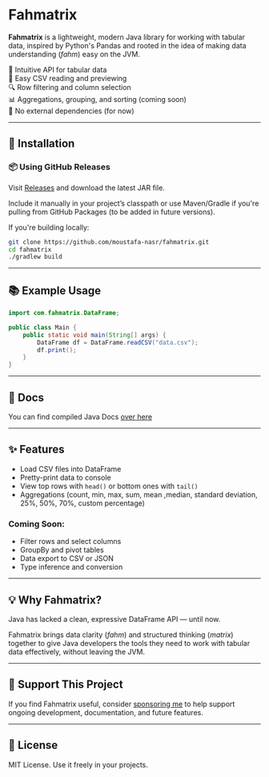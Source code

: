 # Fahmatrix

**Fahmatrix** is a lightweight, modern Java library for working with tabular data, inspired by Python's Pandas and rooted in the idea of making data understanding (*fahm*) easy on the JVM.

🚀 Intuitive API for tabular data  
📄 Easy CSV reading and previewing  
🔍 Row filtering and column selection  
📊 Aggregations, grouping, and sorting (coming soon)  
🧩 No external dependencies (for now)

---

## 🔧 Installation

### 📦 Using GitHub Releases

Visit [Releases](https://github.com/moustafa-nasr/fahmatrix/releases) and download the latest JAR file.

Include it manually in your project’s classpath or use Maven/Gradle if you're pulling from GitHub Packages (to be added in future versions).

If you're building locally:
```bash
git clone https://github.com/moustafa-nasr/fahmatrix.git
cd fahmatrix
./gradlew build
```

---

## 📚 Example Usage

```java
import com.fahmatrix.DataFrame;

public class Main {
    public static void main(String[] args) {
        DataFrame df = DataFrame.readCSV("data.csv");
        df.print();
    }
}
```

---

## 📜 Docs

You can find compiled Java Docs [over here](https://moustafa-nasr.github.io/Fahmatrix/)

---

## ✨ Features

- Load CSV files into DataFrame
- Pretty-print data to console
- View top rows with `head()` or bottom ones with `tail()`
- Aggregations (count, min, max, sum, mean ,median, standard deviation, 25%, 50%, 70%, custom percentage)

### Coming Soon:

- Filter rows and select columns
- GroupBy and pivot tables
- Data export to CSV or JSON
- Type inference and conversion

---

## 💡 Why Fahmatrix?

Java has lacked a clean, expressive DataFrame API — until now.

Fahmatrix brings data clarity (*fahm*) and structured thinking (*matrix*) together to give Java developers the tools they need to work with tabular data effectively, without leaving the JVM.

---

## 🙌 Support This Project

If you find Fahmatrix useful, consider [sponsoring me](https://github.com/sponsors/moustafa-nasr) to help support ongoing development, documentation, and future features.

---

## 📝 License

MIT License. Use it freely in your projects.